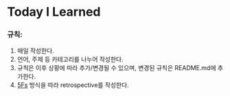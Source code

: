 Today I Learned
====
### 규칙:
1. 매일 작성한다.
2. 언어, 주제 등 카테고리를 나누어 작성한다.
3. 규칙은 이후 상황에 따라 추가/변경될 수 있으며, 변경된 규칙은 README.md에 추가한다.
4. [5Fs](http://no-smok.net/nsmk/FiveFs) 방식을 따라 retrospective를 작성한다.
